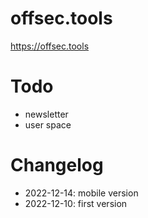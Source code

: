 # offsec.tools

https://offsec.tools


# Todo

- newsletter  
- user space  


# Changelog

- 2022-12-14: mobile version  
- 2022-12-10: first version  
